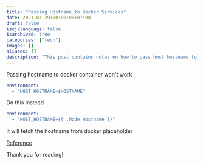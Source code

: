 ```yaml
---
title: "Passing Hostname to Docker Services"
date: 2021-04-29T00:00:00+07:00
draft: false
iscjklanguage: false
isarchived: true
categories: ["tech"]
images: []
aliases: []
description: "This post contains notes on how to pass host hostname to docker services via environment variable without changing service hostname"
---
```


Passing hostname to docker container won't work

```yaml
environment:
  - "HOST_HOSTNAME=$HOSTNAME"
```

Do this instead

```yaml
environment:
  - "HOST_HOSTNAME={{ .Node.Hostname }}"
```

It will fetch the hostname from docker placeholder

[Reference](https://docs.docker.com/engine/reference/commandline/service_create/#create-services-using-templates)

Thank you for reading!
